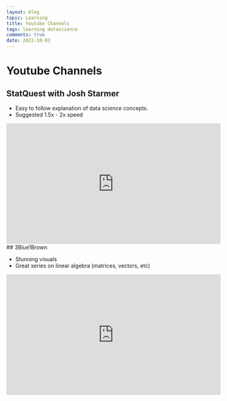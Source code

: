 ```yaml
---
layout: blog
topic: Learning
title: Youtube Channels
tags: learning datascience
comments: true
date: 2022-10-03
---
```


# Youtube Channels

## StatQuest with Josh Starmer

- Easy to follow explanation of data science concepts. 
- Suggested 1.5x - 2x speed

<iframe width="560" height="315" src="https://www.youtube.com/embed/FgakZw6K1QQ" title="YouTube video player" frameborder="0" allow="accelerometer; autoplay; clipboard-write; encrypted-media; gyroscope; picture-in-picture" allowfullscreen></iframe>

<br>
## 3Blue1Brown 

- Stunning visuals
- Great series on linear algebra (matrices, vectors, etc)

<iframe width="560" height="315" src="https://www.youtube.com/embed/fNk_zzaMoSs" title="YouTube video player" frameborder="0" allow="accelerometer; autoplay; clipboard-write; encrypted-media; gyroscope; picture-in-picture" allowfullscreen></iframe>